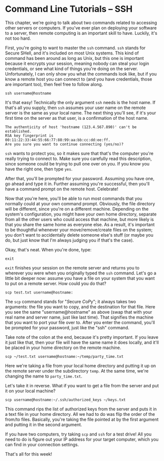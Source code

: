 # Command Line Tutorials – SSH

This chapter, we're going to talk about two commands related to accessing other servers or computers. If you've ever plan on deploying your software to a server, then remote computing is an important skill to have. Luckily, it's not too hard.

First, you're going to want to master the `ssh` command. `ssh` stands for Secure SHell, and it's included on most Unix systems. This kind of command has been around as long as Unix, but this one is important because it encrypts your session, meaning nobody can steal your login credentials, or see what kind of things you're doing on the server. Unfortunately, I can only show you what the commands look like, but if you know a remote host you can connect to (and you have credentials, those are important too), then feel free to follow along.

```
ssh username@hostname
```

It's that easy! Technically the only argument `ssh` needs is the host name. If that's all you supply, then `ssh` assumes your user name on the remote server is the same as your local name. The next thing you'll see, if it's your first time on the server as that user, is a confirmation of the host name.

```
The authenticity of host 'hostname (123.4.567.890)' can't be established.
RSA key fingerprint is 00:11:22:33:44:55:66:77:88:99:aa:bb:cc:dd:ee:ff.
Are you sure you want to continue connecting (yes/no)?
```

`ssh` wants to protect you, so it makes sure that that's the computer you're really trying to connect to. Make sure you carefully read this description, since someone could be trying to pull one over on you. If you know you have the right one, then type `yes`.

After that, you'll be prompted for your password. Assuming you have one, go ahead and type it in. Further assuming you're successful, then you'll have a command prompt on the remote host. Celebrate!

Now that you're here, you'll be able to run most commands that you normally could at your own command prompt. Obviously, the file directory will be different, since you're on a different machine. Depending on the system's configuration, you might have your own home directory, separate from all the other users who could access that machine, but more likely is that you share the same home as everyone else. As a result, it's important to be thoughtful whenever your move/remove/create files on the system; you don't want to accidentally delete someone else's stuff (or maybe you do, but just know that I'm always judging you if that's the case).

Okay, that's neat. When you're done, type:

```
exit
```

`exit` finishes your session on the remote server and returns you to wherever you were when you originally typed the `ssh` command. Let's go a little bit deeper now: assume you have a file on your system that you want to put on a remote server. How could you do that?

```
scp test.txt username@hostname:
```

The `scp` command stands for "*S*ecure *C*o*P*y"; it always takes two arguments: the file you want to copy, and the destination for that file. Here you see the same "username@hostname" as above (swap that with your real name and server name, just like last time). That signifies the machine that you want to port your file over to. After you enter the command, you'll be prompted for your password, just like the "ssh" command.

Take note of the colon at the end, because it's pretty important. If you leave it just like that, then your file will have the same name it does locally, and it'll be placed in your home directory on the remote machine.

```
scp ~/test.txt username@hostname:~/temp/party_time.txt
```

Here we're taking a file from your local home directory and putting it up on the remote server under the subdirectory `temp`. At the same time, we're changing the name to `party_time.txt`.

Let's take it in reverse. What if you want to get a file from the server and put it on your local machine?

```
scp username@hostname:~/.ssh/authorized_keys ~/keys.txt
```

This command rips the list of authorized keys from the server and puts it in a text file in your home directory. All we had to do was flip the order of the from/to files. Basically, you're taking the file pointed at by the first argument and putting it in the second argument.

If you have two computers, try taking `scp` and `ssh` for a test drive! All you need to do is figure out your IP address for your target computer, which you can find in your connection settings.

That's all for this week!
